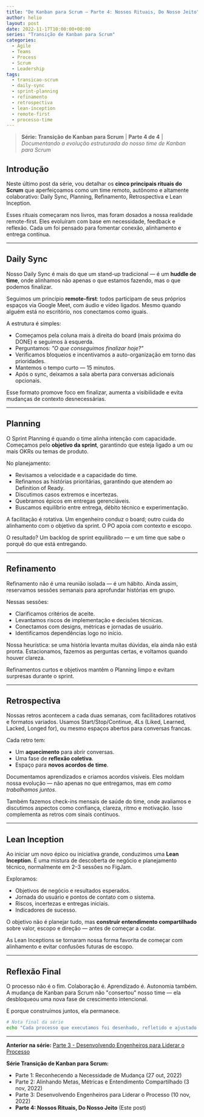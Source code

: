 ```yaml
---
title: "De Kanban para Scrum – Parte 4: Nossos Rituais, Do Nosso Jeito"
author: helio
layout: post
date: 2022-11-17T10:00:00+00:00
series: "Transição de Kanban para Scrum"
categories:
  - Agile
  - Teams
  - Process
  - Scrum
  - Leadership
tags:
  - transicao-scrum
  - daily-sync
  - sprint-planning
  - refinamento
  - retrospectiva
  - lean-inception
  - remote-first
  - processo-time
---
```


> **Série: Transição de Kanban para Scrum** | **Parte 4 de 4** | _Documentando a evolução estruturada do nosso time de Kanban para Scrum_

## Introdução

Neste último post da série, vou detalhar os **cinco principais rituais do Scrum** que aperfeiçoamos como um time remoto, autônomo e altamente colaborativo: Daily Sync, Planning, Refinamento, Retrospectiva e Lean Inception.

Esses rituais começaram nos livros, mas foram dosados a nossa realidade remote-first. Eles evoluíram com base em necessidade, feedback e reflexão. Cada um foi pensado para fomentar conexão, alinhamento e entrega contínua.

---

## Daily Sync

Nosso Daily Sync é mais do que um stand-up tradicional — é um **huddle de time**, onde alinhamos não apenas o que estamos fazendo, mas o que podemos finalizar.

Seguimos um princípio **remote-first**: todos participam de seus próprios espaços via Google Meet, com áudio e vídeo ligados. Mesmo quando alguém está no escritório, nos conectamos como iguais.

A estrutura é simples:

- Começamos pela coluna mais à direita do board (mais próxima do DONE) e seguimos à esquerda.
- Perguntamos: _"O que conseguimos finalizar hoje?"_
- Verificamos bloqueios e incentivamos a auto-organização em torno das prioridades.
- Mantemos o tempo curto — 15 minutos.
- Após o sync, deixamos a sala aberta para conversas adicionais opcionais.

Esse formato promove foco em finalizar, aumenta a visibilidade e evita mudanças de contexto desnecessárias.

---

## Planning

O Sprint Planning é quando o time alinha intenção com capacidade. Começamos pelo **objetivo da sprint**, garantindo que esteja ligado a um ou mais OKRs ou temas de produto.

No planejamento:

- Revisamos a velocidade e a capacidade do time.
- Refinamos as histórias prioritárias, garantindo que atendem ao Definition of Ready.
- Discutimos casos extremos e incertezas.
- Quebramos épicos em entregas gerenciáveis.
- Buscamos equilíbrio entre entrega, débito técnico e experimentação.

A facilitação é rotativa. Um engenheiro conduz o board; outro cuida do alinhamento com o objetivo da sprint. O PO apoia com contexto e escopo.

O resultado? Um backlog de sprint equilibrado — e um time que sabe o porquê do que está entregando.

---

## Refinamento

Refinamento não é uma reunião isolada — é um hábito. Ainda assim, reservamos sessões semanais para aprofundar histórias em grupo.

Nessas sessões:

- Clarificamos critérios de aceite.
- Levantamos riscos de implementação e decisões técnicas.
- Conectamos com designs, métricas e jornadas de usuário.
- Identificamos dependências logo no início.

Nossa heurística: se uma história levanta muitas dúvidas, ela ainda não está pronta. Estacionamos, fazemos as perguntas certas, e voltamos quando houver clareza.

Refinamentos curtos e objetivos mantêm o Planning limpo e evitam surpresas durante o sprint.

---

## Retrospectiva

Nossas retros acontecem a cada duas semanas, com facilitadores rotativos e formatos variados. Usamos Start/Stop/Continue, 4Ls (Liked, Learned, Lacked, Longed for), ou mesmo espaços abertos para conversas francas.

Cada retro tem:

- Um **aquecimento** para abrir conversas.
- Uma fase de **reflexão coletiva**.
- Espaço para **novos acordos de time**.

Documentamos aprendizados e criamos acordos visíveis. Eles moldam nossa evolução — não apenas no que entregamos, mas em _como trabalhamos juntos_.

Também fazemos check-ins mensais de saúde do time, onde avaliamos e discutimos aspectos como confiança, clareza, ritmo e motivação. Isso complementa as retros com sinais contínuos.

---

## Lean Inception

Ao iniciar um novo épico ou iniciativa grande, conduzimos uma **Lean Inception**. É uma mistura de descoberta de negócio e planejamento técnico, normalmente em 2–3 sessões no FigJam.

Exploramos:

- Objetivos de negócio e resultados esperados.
- Jornada do usuário e pontos de contato com o sistema.
- Riscos, incertezas e entregas iniciais.
- Indicadores de sucesso.

O objetivo não é planejar tudo, mas **construir entendimento compartilhado** sobre valor, escopo e direção — antes de começar a codar.

As Lean Inceptions se tornaram nossa forma favorita de começar com alinhamento e evitar confusões futuras de escopo.

---

## Reflexão Final

O processo não é o fim. Colaboração é. Aprendizado é. Autonomia também. A mudança de Kanban para Scrum não "consertou" nosso time — ela desbloqueou uma nova fase de crescimento intencional.

E porque construímos juntos, ela permanece.

```bash
# Nota final da série
echo "Cada processo que executamos foi desenhado, refletido e ajustado em conjunto." >> cultura.md
```

---

**Anterior na série:** [Parte 3 - Desenvolvendo Engenheiros para Liderar o Processo](/pt/posts/2022-11-10-scrum-transition-part3/)

**Série Transição de Kanban para Scrum:**

- Parte 1: Reconhecendo a Necessidade de Mudança (27 out, 2022)
- Parte 2: Alinhando Metas, Métricas e Entendimento Compartilhado (3 nov, 2022)
- Parte 3: Desenvolvendo Engenheiros para Liderar o Processo (10 nov, 2022)
- **Parte 4: Nossos Rituais, Do Nosso Jeito** (Este post)
